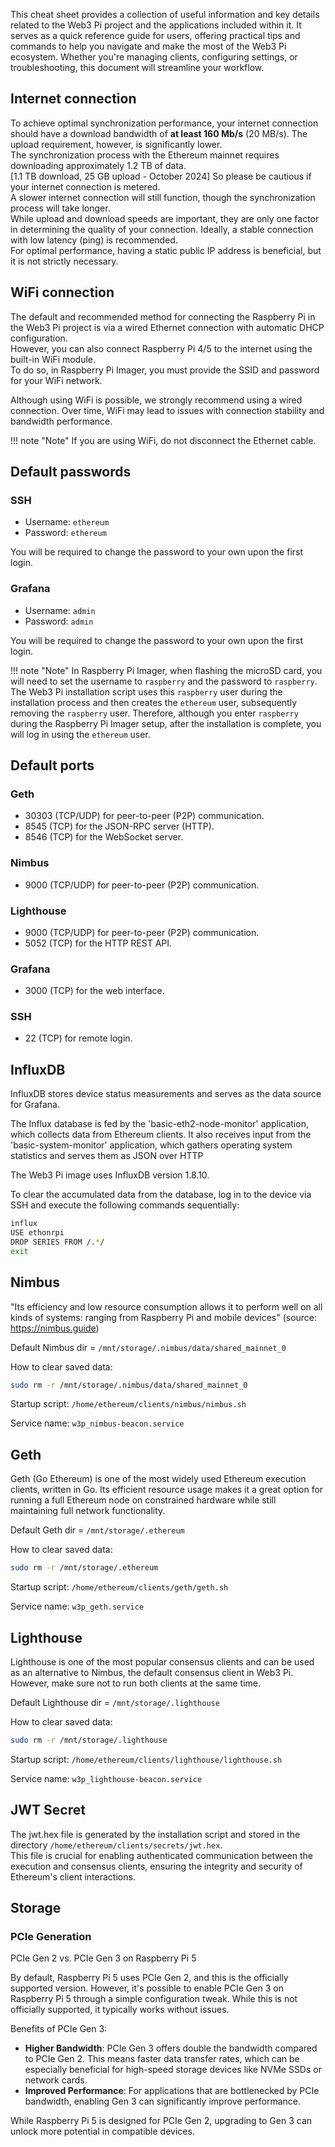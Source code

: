 
This cheat sheet provides a collection of useful information and key details related to the Web3 Pi project and the applications included within it. It serves as a quick reference guide for users, offering practical tips and commands to help you navigate and make the most of the Web3 Pi ecosystem. Whether you're managing clients, configuring settings, or troubleshooting, this document will streamline your workflow.


## Internet connection

To achieve optimal synchronization performance, your internet connection should have a download bandwidth of **at least 160 Mb/s** (20 MB/s). 
The upload requirement, however, is significantly lower.  
The synchronization process with the Ethereum mainnet requires downloading approximately 1.2 TB of data.  
[1.1 TB download, 25 GB upload - October 2024]
So please be cautious if your internet connection is metered.  
A slower internet connection will still function, though the synchronization process will take longer.   
While upload and download speeds are important, they are only one factor in determining the quality of your connection. Ideally, a stable connection with low latency (ping) is recommended.   
For optimal performance, having a static public IP address is beneficial, but it is not strictly necessary.   

## WiFi connection

The default and recommended method for connecting the Raspberry Pi in the Web3 Pi project is via a wired Ethernet connection with automatic DHCP configuration.  
However, you can also connect Raspberry Pi 4/5 to the internet using the built-in WiFi module.  
To do so, in Raspberry Pi Imager, you must provide the SSID and password for your WiFi network.

Although using WiFi is possible, we strongly recommend using a wired connection. Over time, WiFi may lead to issues with connection stability and bandwidth performance.

!!! note "Note"
    If you are using WiFi, do not disconnect the Ethernet cable.


## Default passwords

### SSH

- Username: `ethereum`  
- Password: `ethereum`

You will be required to change the password to your own upon the first login.

### Grafana

- Username: `admin`  
- Password: `admin`

You will be required to change the password to your own upon the first login.

!!! note "Note"
    In Raspberry Pi Imager, when flashing the microSD card, you will need to set the username to `raspberry` and the password to `raspberry`.
    The Web3 Pi installation script uses this `raspberry` user during the installation process and then creates the `ethereum` user, subsequently removing the `raspberry` user.
    Therefore, although you enter `raspberry` during the Raspberry Pi Imager setup, after the installation is complete, you will log in using the `ethereum` user.

## Default ports

### Geth

- 30303 (TCP/UDP) for peer-to-peer (P2P) communication.
- 8545 (TCP) for the JSON-RPC server (HTTP).
- 8546 (TCP) for the WebSocket server.

### Nimbus

- 9000 (TCP/UDP) for peer-to-peer (P2P) communication.

### Lighthouse

- 9000 (TCP/UDP) for peer-to-peer (P2P) communication.
- 5052 (TCP) for the HTTP REST API.

### Grafana

- 3000 (TCP) for the web interface.

### SSH

- 22 (TCP) for remote login.



## InfluxDB

InfluxDB stores device status measurements and serves as the data source for Grafana.

The Influx database is fed by the 'basic-eth2-node-monitor' application, which collects data from Ethereum clients. It also receives input from the 'basic-system-monitor' application, which gathers operating system statistics and serves them as JSON over HTTP

The Web3 Pi image uses InfluxDB version 1.8.10.

To clear the accumulated data from the database, log in to the device via SSH and execute the following commands sequentially:

``` sh
influx
USE ethonrpi
DROP SERIES FROM /.*/
exit
```


## Nimbus

"Its efficiency and low resource consumption allows it to perform well on all kinds of systems: ranging from Raspberry Pi and mobile devices" (source: https://nimbus.guide)


Default Nimbus dir = `/mnt/storage/.nimbus/data/shared_mainnet_0`   

How to clear saved data:   
``` sh
sudo rm -r /mnt/storage/.nimbus/data/shared_mainnet_0
```

Startup script: `/home/ethereum/clients/nimbus/nimbus.sh`

Service name: `w3p_nimbus-beacon.service`


## Geth

Geth (Go Ethereum) is one of the most widely used Ethereum execution clients, written in Go.  Its efficient resource usage makes it a great option for running a full Ethereum node on constrained hardware while still maintaining full network functionality.

Default Geth dir = `/mnt/storage/.ethereum`   

How to clear saved data:   
``` sh
sudo rm -r /mnt/storage/.ethereum
```

Startup script: `/home/ethereum/clients/geth/geth.sh`

Service name: `w3p_geth.service`

## Lighthouse

Lighthouse is one of the most popular consensus clients and can be used as an alternative to Nimbus, the default consensus client in Web3 Pi. However, make sure not to run both clients at the same time.

Default Lighthouse dir = `/mnt/storage/.lighthouse`   

How to clear saved data:   
``` sh
sudo rm -r /mnt/storage/.lighthouse
```

Startup script: `/home/ethereum/clients/lighthouse/lighthouse.sh`

Service name: `w3p_lighthouse-beacon.service`

## JWT Secret

The jwt.hex file is generated by the installation script and stored in the directory `/home/ethereum/clients/secrets/jwt.hex`.  
This file is crucial for enabling authenticated communication between the execution and consensus clients, ensuring the integrity and security of Ethereum's client interactions.

## Storage

### PCIe Generation

PCIe Gen 2 vs. PCIe Gen 3 on Raspberry Pi 5

By default, Raspberry Pi 5 uses PCIe Gen 2, and this is the officially supported version. However, it's possible to enable PCIe Gen 3 on Raspberry Pi 5 through a simple configuration tweak. While this is not officially supported, it typically works without issues.

Benefits of PCIe Gen 3:

- **Higher Bandwidth**: PCIe Gen 3 offers double the bandwidth compared to PCIe Gen 2. This means faster data transfer rates, which can be especially beneficial for high-speed storage devices like NVMe SSDs or network cards.
- **Improved Performance**: For applications that are bottlenecked by PCIe bandwidth, enabling Gen 3 can significantly improve performance.

While Raspberry Pi 5 is designed for PCIe Gen 2, upgrading to Gen 3 can unlock more potential in compatible devices.